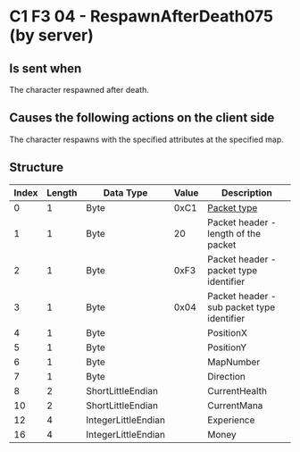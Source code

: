 # C1 F3 04 - RespawnAfterDeath075 (by server)

## Is sent when

The character respawned after death.

## Causes the following actions on the client side

The character respawns with the specified attributes at the specified map.

## Structure

| Index | Length | Data Type | Value | Description |
|-------|--------|-----------|-------|-------------|
| 0 | 1 |   Byte   | 0xC1  | [Packet type](PacketTypes.md) |
| 1 | 1 |    Byte   |   20   | Packet header - length of the packet |
| 2 | 1 |    Byte   | 0xF3  | Packet header - packet type identifier |
| 3 | 1 |    Byte   | 0x04  | Packet header - sub packet type identifier |
| 4 | 1 | Byte |  | PositionX |
| 5 | 1 | Byte |  | PositionY |
| 6 | 1 | Byte |  | MapNumber |
| 7 | 1 | Byte |  | Direction |
| 8 | 2 | ShortLittleEndian |  | CurrentHealth |
| 10 | 2 | ShortLittleEndian |  | CurrentMana |
| 12 | 4 | IntegerLittleEndian |  | Experience |
| 16 | 4 | IntegerLittleEndian |  | Money |